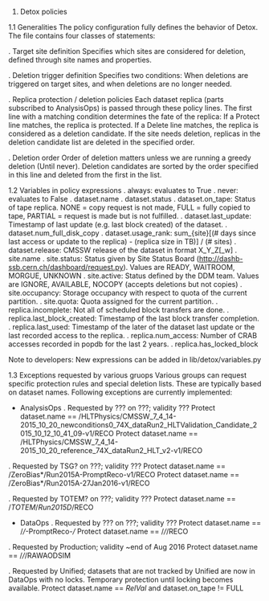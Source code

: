 1. Detox policies

1.1 Generalities
The policy configuration fully defines the behavior of Detox. The file contains four classes of statements:

 . Target site definition
   Specifies which sites are considered for deletion, defined through site names and properties.

 . Deletion trigger definition
   Specifies two conditions: When deletions are triggered on target sites, and when deletions are no longer needed.

 . Replica protection / deletion policies
   Each dataset replica (parts subscribed to AnalysisOps) is passed through these policy lines.
   The first line with a matching condition determines the fate of the replica:
    If a Protect line matches, the replica is protected.
    If a Delete line matches, the replica is considered as a deletion candidate.
   If the site needs deletion, replicas in the deletion candidate list are deleted in the specified order.

 . Deletion order
   Order of deletion matters unless we are running a greedy deletion (Until never). Deletion candidates are sorted
   by the order specified in this line and deleted from the first in the list.

1.2 Variables in policy expressions
 <General>
 . always: evaluates to True
 . never: evaluates to False
 <Dataset>
 . dataset.name
 . dataset.status
 . dataset.on_tape: Status of tape replica. NONE = copy request is not made, FULL = fully copied to tape, PARTIAL = request is made but is not fulfilled.
 . dataset.last_update: Timestamp of last update (e.g. last block created) of the dataset.
 . dataset.num_full_disk_copy
 . dataset.usage_rank: sum_{site}[(# days since last access or update to the replica) - (replica size in TB)] / (# sites)
 . dataset.release: CMSSW release of the dataset in format X_Y_Z[_w]
 <Site>
 . site.name
 . site.status: Status given by Site Status Board (http://dashb-ssb.cern.ch/dashboard/request.py). Values are READY, WAITROOM, MORGUE, UNKNOWN
 . site.active: Status defined by the DDM team. Values are IGNORE, AVAILABLE, NOCOPY (accepts deletions but not copies)
 . site.occupancy: Storage occupancy with respect to quota of the current partition.
 . site.quota: Quota assigned for the current partition.
 <Dataset replica>
 . replica.incomplete: Not all of scheduled block transfers are done.
 . replica.last_block_created: Timestamp of the last block transfer completion.
 . replica.last_used: Timestamp of the later of the dataset last update or the last recorded access to the replica.
 . replica.num_access: Number of CRAB accesses recorded in popdb for the last 2 years.
 . replica.has_locked_block

Note to developers: New expressions can be added in lib/detox/variables.py

1.3 Exceptions requested by various gruops
Various groups can request specific protection rules and special deletion lists. These are typically based on dataset names. Following exceptions are currently implemented:

 - AnalysisOps
  . Requested by ??? on ???; validity ???
    Protect dataset.name == /HLTPhysics/CMSSW_7_4_14-2015_10_20_newconditions0_74X_dataRun2_HLTValidation_Candidate_2015_10_12_10_41_09-v1/RECO
    Protect dataset.name == /HLTPhysics/CMSSW_7_4_14-2015_10_20_reference_74X_dataRun2_HLT_v2-v1/RECO
 
  . Requested by TSG? on ???; validity ???
    Protect dataset.name == /ZeroBias*/Run2015A-PromptReco-v1/RECO
    Protect dataset.name == /ZeroBias*/Run2015A-27Jan2016-v1/RECO
 
  . Requested by TOTEM? on ???; validity ???
    Protect dataset.name == /*TOTEM*/*Run2015D*/RECO

 - DataOps
  . Requested by ??? on ???; validity ???
    Protect dataset.name == /*/*-PromptReco-*/*
    Protect dataset.name == /*/*/RECO

  . Requested by Production; validity ~end of Aug 2016
    Protect dataset.name == /*/*/RAWAODSIM

  . Requested by Unified; datasets that are not tracked by Unified are now in DataOps with no locks.
    Temporary protection until locking becomes available.
    Protect dataset.name == *RelVal* and dataset.on_tape != FULL
